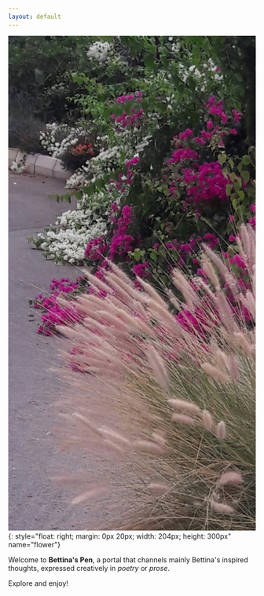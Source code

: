 ```yaml
---
layout: default
---
```


<!--This is a comment for me that will not appear on the website-->

![flower](./img/flower.jpg){: style="float: right; margin: 0px 20px; width: 204px; height: 300px" name="flower"}

Welcome to **Bettina's Pen**, a portal that channels mainly Bettina's inspired thoughts, expressed creatively in *poetry* or *prose*.

Explore and enjoy!
